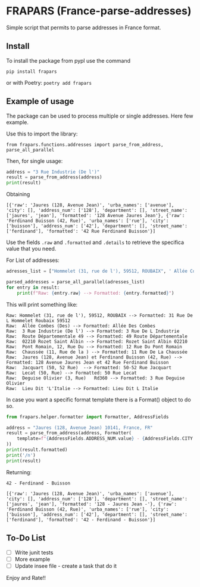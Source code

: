 # FRAPARS (France-parse-addresses)

Simple script that permits to parse addresses in France format.

## Install

To install the package from pypl use the command

`pip install frapars`

or with Poetry:
`poetry add frapars`


## Example of usage
The package can be used to process multiple or single addresses. Here few example.

Use this to import the library:
```
from frapars.functions.addresses import parse_from_address, parse_all_parallel
```

Then, for single usage:
```python
address = "3 Rue Industrie (De l')"
result = parse_from_address(address)
print(result)
```
Obtaining
```terminal
[{'raw': 'Jaures (128, Avenue Jean)', 'urba_names': ['avenue'], 'city': [], 'address_num': ['128'], 'department': [], 'street_name': ['jaures', 'jean'], 'formatted': '128 Avenue Jaures Jean'}, {'raw': 'Ferdinand Buisson (42, Rue)', 'urba_names': ['rue'], 'city': ['buisson'], 'address_num': ['42'], 'department': [], 'street_name': ['ferdinand'], 'formatted': '42 Rue Ferdinand Buisson'}]
```

Use the fields `.raw` and `.formatted` and `.details` to retrieve the specifica value that you need.

For List of addresses:
```python
adresses_list = ["Hommelet (31, rue de l'), 59512, ROUBAIX", ' Allée Combes (Des)', " 3 Rue Industrie (De l')", ' Route Départementale 49', ' 02210 Rozet Saint Albin', ' Pont Romain, 12, Rue Du', ' Chaussée (11, Rue de la )', ' Jaures (128, Avenue Jean) et Ferdinand Buisson (42, Rue)', ' Jacquart (50, 52 Rue) ', ' Lecat (50, Rue)', ' Deguise Olivier (3, Rue)   Rd360', " Lieu Dit 'L'Italie"]

parsed_addresses = parse_all_parallel(adresses_list)
for entry in result:
    print(f"Raw: {entry.raw} --> Formatted: {entry.formatted}")
```

This will print something like:
```terminal
Raw: Hommelet (31, rue de l'), 59512, ROUBAIX --> Formatted: 31 Rue De L Hommelet Roubaix 59512
Raw:  Allée Combes (Des) --> Formatted: Allée Des Combes
Raw:  3 Rue Industrie (De l') --> Formatted: 3 Rue De L Industrie
Raw:  Route Départementale 49 --> Formatted: 49 Route Départementale
Raw:  02210 Rozet Saint Albin --> Formatted: Rozet Saint Albin 02210
Raw:  Pont Romain, 12, Rue Du --> Formatted: 12 Rue Du Pont Romain
Raw:  Chaussée (11, Rue de la ) --> Formatted: 11 Rue De La Chaussée
Raw:  Jaures (128, Avenue Jean) et Ferdinand Buisson (42, Rue) --> Formatted: 128 Avenue Jaures Jean et 42 Rue Ferdinand Buisson
Raw:  Jacquart (50, 52 Rue)  --> Formatted: 50-52 Rue Jacquart
Raw:  Lecat (50, Rue) --> Formatted: 50 Rue Lecat
Raw:  Deguise Olivier (3, Rue)   Rd360 --> Formatted: 3 Rue Deguise Olivier
Raw:  Lieu Dit 'L'Italie --> Formatted: Lieu Dit L Italie
```

In case you want a specific format template there is a Format() object to do so.
```python
from frapars.helper.formatter import Formatter, AddressFields

address = "Jaures (128, Avenue Jean) 10141, France, FR"
result = parse_from_address(address, Formatter(
    template=f"{AddressFields.ADDRESS_NUM.value} - {AddressFields.CITY.value} - {AddressFields.POSTCODE.value}"
))
print(result.formatted)
print('/n')
print(result)
```

Returning:
```shell
42 - Ferdinand - Buisson

[{'raw': 'Jaures (128, Avenue Jean)', 'urba_names': ['avenue'], 'city': [], 'address_num': ['128'], 'department': [], 'street_name': ['jaures', 'jean'], 'formatted': '128 - Jaures Jean -'}, {'raw': 'Ferdinand Buisson (42, Rue)', 'urba_names': ['rue'], 'city': ['buisson'], 'address_num': ['42'], 'department': [], 'street_name': ['ferdinand'], 'formatted': '42 - Ferdinand - Buisson'}]
```


## To-Do List

- [ ] Write junit tests
- [ ] More example
- [ ] Update insee file - create a task that do it 

Enjoy and Rate!!
